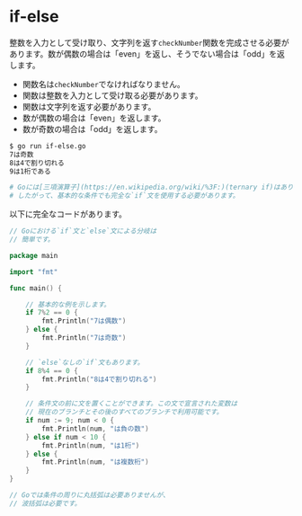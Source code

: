 # if-else

整数を入力として受け取り、文字列を返す`checkNumber`関数を完成させる必要があります。数が偶数の場合は「even」を返し、そうでない場合は「odd」を返します。

- 関数名は`checkNumber`でなければなりません。
- 関数は整数を入力として受け取る必要があります。
- 関数は文字列を返す必要があります。
- 数が偶数の場合は「even」を返します。
- 数が奇数の場合は「odd」を返します。

```sh
$ go run if-else.go
7は奇数
8は4で割り切れる
9は1桁である

# Goには[三項演算子](https://en.wikipedia.org/wiki/%3F:)(ternary if)はありません。
# したがって、基本的な条件でも完全な`if`文を使用する必要があります。
```

以下に完全なコードがあります。

```go
// Goにおける`if`文と`else`文による分岐は
// 簡単です。

package main

import "fmt"

func main() {

	// 基本的な例を示します。
	if 7%2 == 0 {
		fmt.Println("7は偶数")
	} else {
		fmt.Println("7は奇数")
	}

	// `else`なしの`if`文もあります。
	if 8%4 == 0 {
		fmt.Println("8は4で割り切れる")
	}

	// 条件文の前に文を置くことができます。この文で宣言された変数は
	// 現在のブランチとその後のすべてのブランチで利用可能です。
	if num := 9; num < 0 {
		fmt.Println(num, "は負の数")
	} else if num < 10 {
		fmt.Println(num, "は1桁")
	} else {
		fmt.Println(num, "は複数桁")
	}
}

// Goでは条件の周りに丸括弧は必要ありませんが、
// 波括弧は必要です。

```
